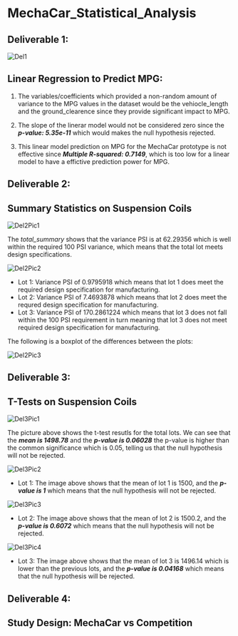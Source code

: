 # MechaCar_Statistical_Analysis
## Deliverable 1:

![Del1](https://user-images.githubusercontent.com/97326526/173215087-8f5fb46e-bd13-474a-87df-a0eddc71a1ef.JPG)


## Linear Regression to Predict MPG:

1. The variables/coefficients which provided a non-random amount of variance to the MPG values in the dataset would be the vehiocle_length and the ground_clearence since 
they provide significant impact to MPG.

2. The slope of the linerar model would not be considered zero since the ***p-value: 5.35e-11*** which would makes the null hypothesis rejected.

3. This linear model prediction on MPG for the MechaCar prototype is not effective since ***Multiple R-squared:  0.7149***, which is too low for a linear model to have a effictive prediction power for MPG.

## Deliverable 2:

## Summary Statistics on Suspension Coils

![Del2Pic1](https://user-images.githubusercontent.com/97326526/173215093-d88ae87a-0cb5-4ba2-bf39-7779ecef3460.JPG)

The *total_summary* shows that the variance PSI is at 62.29356 which is well within the required 100 PSI variance, which means that the total lot meets design specifications.

![Del2Pic2](https://user-images.githubusercontent.com/97326526/173215095-4c953125-5f55-48a8-903f-09dc0731e733.JPG)

- Lot 1: Variance PSI of 0.9795918 which means that lot 1 does meet the required design specification for manufacturing.
- Lot 2: Variance PSI of 7.4693878 which means that lot 2 does meet the requred design specification for manufacturing.
- Lot 3: Variance PSI of 170.2861224 which means that lot 3 does not fall within the 100 PSI requirement in turn meaning that lot 3 does not meet required design specification for manufacturing.

The following is a boxplot of the differences between the plots:

![Del2Pic3](https://user-images.githubusercontent.com/97326526/173215097-33fb8002-bdd4-4e1d-af10-fba44180e34b.png)

## Deliverable 3:

## T-Tests on Suspension Coils

![Del3Pic1](https://user-images.githubusercontent.com/97326526/173215105-96381266-13fc-4c7f-bdd5-9be4f996212d.JPG)

The picture above shows the t-test resutls for the total lots. We can see that the ***mean is 1498.78*** and the ***p-value is 0.06028*** the p-value is higher than the common significance which is 0.05, telling us that the null hypothesis will not be rejected.

![Del3Pic2](https://user-images.githubusercontent.com/97326526/173215114-80e20bd1-0e0e-4bb3-9f0c-2e317f2067cc.JPG)

- Lot 1: The image above shows that the mean of lot 1 is 1500, and the ***p-value is 1*** which means that the null hypothesis will not be rejected.

![Del3Pic3](https://user-images.githubusercontent.com/97326526/173215120-ed48acbe-faa3-4180-99b4-d65d4fa21359.JPG)

- Lot 2: The image above shows that the mean of lot 2 is 1500.2, and the ***p-value is 0.6072*** which means that the null hypothesis will not be rejected.

![Del3Pic4](https://user-images.githubusercontent.com/97326526/173215128-656579ab-887f-495f-af5b-09d86503fbf0.JPG)

- Lot 3: The image above shows that the mean of lot 3 is 1496.14 which is lower than the previous lots, and the ***p-value is 0.04168*** which means that the null hypothesis will be rejected.

## Deliverable 4:

## Study Design: MechaCar vs Competition

